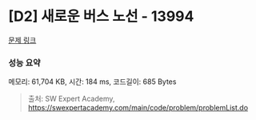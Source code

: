 # [D2] 새로운 버스 노선 - 13994 

[문제 링크](https://swexpertacademy.com/main/code/problem/problemDetail.do?contestProbId=AX875Xm6ABoDFAQe) 

### 성능 요약

메모리: 61,704 KB, 시간: 184 ms, 코드길이: 685 Bytes



> 출처: SW Expert Academy, https://swexpertacademy.com/main/code/problem/problemList.do